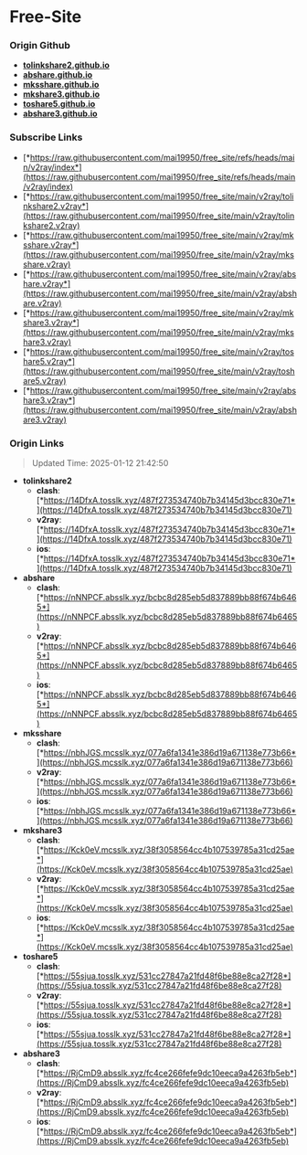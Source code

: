 # Free-Site

### Origin Github

- [**tolinkshare2.github.io**](https://github.com/tolinkshare2/tolinkshare2.github.io)
- [**abshare.github.io**](https://github.com/abshare/abshare.github.io)
- [**mksshare.github.io**](https://github.com/mksshare/mksshare.github.io)
- [**mkshare3.github.io**](https://github.com/mkshare3/mkshare3.github.io)
- [**toshare5.github.io**](https://github.com/toshare5/toshare5.github.io)
- [**abshare3.github.io**](https://github.com/abshare3/abshare3.github.io)

### Subscribe Links

- [*https://raw.githubusercontent.com/mai19950/free_site/refs/heads/main/v2ray/index*](https://raw.githubusercontent.com/mai19950/free_site/refs/heads/main/v2ray/index)
- [*https://raw.githubusercontent.com/mai19950/free_site/main/v2ray/tolinkshare2.v2ray*](https://raw.githubusercontent.com/mai19950/free_site/main/v2ray/tolinkshare2.v2ray)
- [*https://raw.githubusercontent.com/mai19950/free_site/main/v2ray/mksshare.v2ray*](https://raw.githubusercontent.com/mai19950/free_site/main/v2ray/mksshare.v2ray)
- [*https://raw.githubusercontent.com/mai19950/free_site/main/v2ray/abshare.v2ray*](https://raw.githubusercontent.com/mai19950/free_site/main/v2ray/abshare.v2ray)
- [*https://raw.githubusercontent.com/mai19950/free_site/main/v2ray/mkshare3.v2ray*](https://raw.githubusercontent.com/mai19950/free_site/main/v2ray/mkshare3.v2ray)
- [*https://raw.githubusercontent.com/mai19950/free_site/main/v2ray/toshare5.v2ray*](https://raw.githubusercontent.com/mai19950/free_site/main/v2ray/toshare5.v2ray)
- [*https://raw.githubusercontent.com/mai19950/free_site/main/v2ray/abshare3.v2ray*](https://raw.githubusercontent.com/mai19950/free_site/main/v2ray/abshare3.v2ray)

### Origin Links

> Updated Time: 2025-01-12 21:42:50

- **tolinkshare2**
  - **clash**: [*https://14DfxA.tosslk.xyz/487f273534740b7b34145d3bcc830e71*](https://14DfxA.tosslk.xyz/487f273534740b7b34145d3bcc830e71)
  - **v2ray**: [*https://14DfxA.tosslk.xyz/487f273534740b7b34145d3bcc830e71*](https://14DfxA.tosslk.xyz/487f273534740b7b34145d3bcc830e71)
  - **ios**: [*https://14DfxA.tosslk.xyz/487f273534740b7b34145d3bcc830e71*](https://14DfxA.tosslk.xyz/487f273534740b7b34145d3bcc830e71)
- **abshare**
  - **clash**: [*https://nNNPCF.absslk.xyz/bcbc8d285eb5d837889bb88f674b6465*](https://nNNPCF.absslk.xyz/bcbc8d285eb5d837889bb88f674b6465)
  - **v2ray**: [*https://nNNPCF.absslk.xyz/bcbc8d285eb5d837889bb88f674b6465*](https://nNNPCF.absslk.xyz/bcbc8d285eb5d837889bb88f674b6465)
  - **ios**: [*https://nNNPCF.absslk.xyz/bcbc8d285eb5d837889bb88f674b6465*](https://nNNPCF.absslk.xyz/bcbc8d285eb5d837889bb88f674b6465)
- **mksshare**
  - **clash**: [*https://nbhJGS.mcsslk.xyz/077a6fa1341e386d19a671138e773b66*](https://nbhJGS.mcsslk.xyz/077a6fa1341e386d19a671138e773b66)
  - **v2ray**: [*https://nbhJGS.mcsslk.xyz/077a6fa1341e386d19a671138e773b66*](https://nbhJGS.mcsslk.xyz/077a6fa1341e386d19a671138e773b66)
  - **ios**: [*https://nbhJGS.mcsslk.xyz/077a6fa1341e386d19a671138e773b66*](https://nbhJGS.mcsslk.xyz/077a6fa1341e386d19a671138e773b66)
- **mkshare3**
  - **clash**: [*https://Kck0eV.mcsslk.xyz/38f3058564cc4b107539785a31cd25ae*](https://Kck0eV.mcsslk.xyz/38f3058564cc4b107539785a31cd25ae)
  - **v2ray**: [*https://Kck0eV.mcsslk.xyz/38f3058564cc4b107539785a31cd25ae*](https://Kck0eV.mcsslk.xyz/38f3058564cc4b107539785a31cd25ae)
  - **ios**: [*https://Kck0eV.mcsslk.xyz/38f3058564cc4b107539785a31cd25ae*](https://Kck0eV.mcsslk.xyz/38f3058564cc4b107539785a31cd25ae)
- **toshare5**
  - **clash**: [*https://55sjua.tosslk.xyz/531cc27847a21fd48f6be88e8ca27f28*](https://55sjua.tosslk.xyz/531cc27847a21fd48f6be88e8ca27f28)
  - **v2ray**: [*https://55sjua.tosslk.xyz/531cc27847a21fd48f6be88e8ca27f28*](https://55sjua.tosslk.xyz/531cc27847a21fd48f6be88e8ca27f28)
  - **ios**: [*https://55sjua.tosslk.xyz/531cc27847a21fd48f6be88e8ca27f28*](https://55sjua.tosslk.xyz/531cc27847a21fd48f6be88e8ca27f28)
- **abshare3**
  - **clash**: [*https://RjCmD9.absslk.xyz/fc4ce266fefe9dc10eeca9a4263fb5eb*](https://RjCmD9.absslk.xyz/fc4ce266fefe9dc10eeca9a4263fb5eb)
  - **v2ray**: [*https://RjCmD9.absslk.xyz/fc4ce266fefe9dc10eeca9a4263fb5eb*](https://RjCmD9.absslk.xyz/fc4ce266fefe9dc10eeca9a4263fb5eb)
  - **ios**: [*https://RjCmD9.absslk.xyz/fc4ce266fefe9dc10eeca9a4263fb5eb*](https://RjCmD9.absslk.xyz/fc4ce266fefe9dc10eeca9a4263fb5eb)
